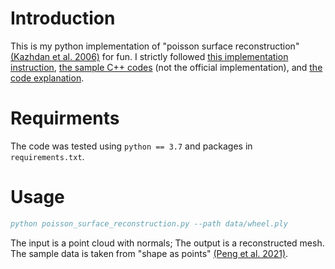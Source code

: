 # Introduction
This is my python implementation of "poisson surface reconstruction" [(Kazhdan et al. 2006)](https://hhoppe.com/proj/poissonrecon/) for fun.
I strictly followed [this implementation instruction](https://github.com/alecjacobson/geometry-processing-mesh-reconstruction#b-b-b-b-but-the-input-normals-might-not-be-at-grid-node-locations), [the sample C++ codes](https://github.com/j20232/geometry-processing-mesh-reconstruction/tree/master/src) (not the official implementation), and [the code explanation](https://mocobt.hatenablog.com/entry/2019/12/28/201236).

# Requirments
The code was tested using 
`python == 3.7` and packages in `requirements.txt`.

# Usage
```bibtex
python poisson_surface_reconstruction.py --path data/wheel.ply
```
The input is a point cloud with normals;
The output is a reconstructed mesh.
The sample data is taken from "shape as points" [(Peng et al. 2021)](https://github.com/autonomousvision/shape_as_points).
